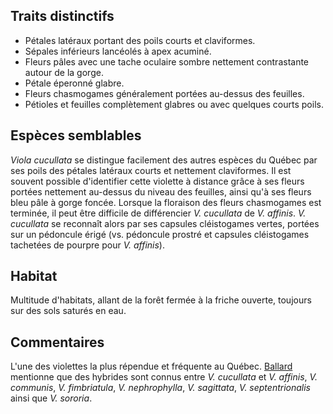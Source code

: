 
<!--
5-https://www.inaturalist.org/observations/258592165
6-https://www.inaturalist.org/observations/221656959
4-https://www.inaturalist.org/observations/248173648
2-https://www.inaturalist.org/observations/254754592
1-https://www.inaturalist.org/observations/254754592
4-https://www.inaturalist.org/observations/81607100
1-https://www.inaturalist.org/observations/81257275
2-https://www.inaturalist.org/observations/122826191
-->

## Traits distinctifs
- Pétales latéraux portant des poils courts et claviformes.
- Sépales inférieurs lancéolés à apex acuminé.
- Fleurs pâles avec une tache oculaire sombre nettement contrastante autour de la gorge.
- Pétale éperonné glabre.
- Fleurs chasmogames généralement portées au-dessus des feuilles.
- Pétioles et feuilles complètement glabres ou avec quelques courts poils.

## Espèces semblables
_Viola cucullata_ se distingue facilement des autres espèces du Québec par ses poils des pétales latéraux courts et nettement claviformes. Il est souvent possible d'identifier cette violette à distance grâce à ses fleurs portées nettement au-dessus du niveau des feuilles, ainsi qu'à ses fleurs bleu pâle à gorge foncée. Lorsque la floraison des fleurs chasmogames est terminée, il peut être difficile de différencier _V. cucullata_ de _V. affinis_. _V. cucullata_ se reconnaît alors par ses capsules cléistogames vertes, portées sur un pédoncule érigé (vs. pédoncule prostré et capsules cléistogames tachetées de pourpre pour _V. affinis_).
## Habitat

Multitude d'habitats, allant de la forêt fermée à la friche ouverte, toujours sur des sols saturés en eau.

## Commentaires
L'une des violettes la plus répendue et fréquente au Québec. [Ballard](https://people.ohio.edu/ballardh/vgpena/taxa/violacucullata.htm) mentionne que des hybrides sont connus entre _V. cucullata_ et _V. affinis_, _V. communis_, _V. fimbriatula_, _V. nephrophylla_, _V. sagittata_,  _V. septentrionalis_ ainsi que _V. sororia_.

